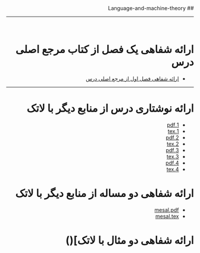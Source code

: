 
<div dir="rtl">
## Language-and-machine-theory

-----

<br>

# ارائه شفاهی یک فصل از کتاب مرجع اصلی درس

- [ارائه شفاهی فصل اول از مرجع اصلی درس](https://aparat.com/v/MKme8)




-----



# ارائه نوشتاری درس از منابع دیگر با لاتک


- [1.pdf](https://github.com/zahraahmadiii/PNU_3991_AR/blob/main/Language-and-machine-theory/1.pdf)
- [1.tex](https://github.com/zahraahmadiii/PNU_3991_AR/blob/main/Language-and-machine-theory/1.tex)
- [2.pdf](https://github.com/zahraahmadiii/PNU_3991_AR/blob/main/Language-and-machine-theory/2.pdf)
- [2.tex](https://github.com/zahraahmadiii/PNU_3991_AR/blob/main/Language-and-machine-theory/2.tex)
- [3.pdf](https://github.com/zahraahmadiii/PNU_3991_AR/blob/main/Language-and-machine-theory/3.pdf)
- [3.tex](https://github.com/zahraahmadiii/PNU_3991_AR/blob/main/Language-and-machine-theory/3.tex)
- [4.pdf](https://github.com/zahraahmadiii/PNU_3991_AR/blob/main/Language-and-machine-theory/4.pdf)
- [4.tex](https://github.com/zahraahmadiii/PNU_3991_AR/blob/main/Language-and-machine-theory/4.tex)





# ارائه شفاهی دو مساله از منابع دیگر با لاتک
- [mesal.pdf](https://github.com/zahraahmadiii/PNU_3991_AR/blob/main/Language-and-machine-theory/document.pdf)
- [mesal.tex]()



# ارائه شفاهی دو مثال با لاتک]()




